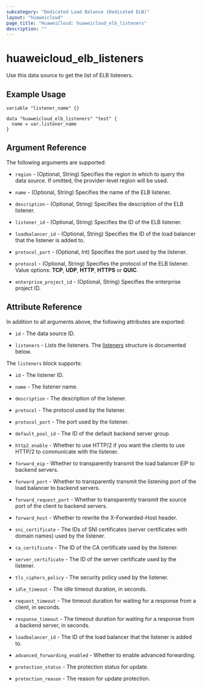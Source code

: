```yaml
---
subcategory: "Dedicated Load Balance (Dedicated ELB)"
layout: "huaweicloud"
page_title: "HuaweiCloud: huaweicloud_elb_listeners"
description: ""
---
```


# huaweicloud_elb_listeners

Use this data source to get the list of ELB listeners.

## Example Usage

```hcl
variable "listener_name" {}

data "huaweicloud_elb_listeners" "test" {
  name = var.listener_name
}
```

## Argument Reference

The following arguments are supported:

* `region` - (Optional, String) Specifies the region in which to query the data source.
  If omitted, the provider-level region will be used.

* `name` - (Optional, String) Specifies the name of the ELB listener.

* `description` - (Optional, String) Specifies the description of the ELB listener.

* `listener_id` - (Optional, String) Specifies the ID of the ELB listener.

* `loadbalancer_id` - (Optional, String) Specifies the ID of the load balancer that the listener is added to.

* `protocol_port` - (Optional, Int) Specifies the port used by the listener.

* `protocol` - (Optional, String) Specifies the protocol of the ELB listener. Value options:
  **TCP**, **UDP**, **HTTP**, **HTTPS** or **QUIC**.

* `enterprise_project_id` - (Optional, String) Specifies the enterprise project ID.

## Attribute Reference

In addition to all arguments above, the following attributes are exported:

* `id` - The data source ID.

* `listeners` - Lists the listeners.
  The [listeners](#Elb_loadbalancer_listeners) structure is documented below.

<a name="Elb_loadbalancer_listeners"></a>
The `listeners` block supports:

* `id` - The listener ID.

* `name` - The listener name.

* `description` - The description of the listener.

* `protocol` - The protocol used by the listener.

* `protocol_port` - The port used by the listener.

* `default_pool_id` - The ID of the default backend server group.

* `http2_enable` - Whether to use HTTP/2 if you want the clients to use HTTP/2 to communicate with the listener.

* `forward_eip` - Whether to transparently transmit the load balancer EIP to backend servers.

* `forward_port` - Whether to transparently transmit the listening port of the load balancer to backend servers.

* `forward_request_port` - Whether to transparently transmit the source port of the client to backend servers.

* `forward_host` - Whether to rewrite the X-Forwarded-Host header.

* `sni_certificate` - The IDs of SNI certificates (server certificates with domain names) used by the listener.

* `ca_certificate` - The ID of the CA certificate used by the listener.

* `server_certificate` - The ID of the server certificate used by the listener.

* `tls_ciphers_policy` - The security policy used by the listener.

* `idle_timeout` - The idle timeout duration, in seconds.

* `request_timeout` - The timeout duration for waiting for a response from a client, in seconds.

* `response_timeout` - The timeout duration for waiting for a response from a backend server, in seconds.

* `loadbalancer_id` - The ID of the load balancer that the listener is added to.

* `advanced_forwarding_enabled` - Whether to enable advanced forwarding.

* `protection_status` - The protection status for update.

* `protection_reason` - The reason for update protection.
